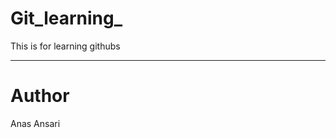 # Git_learning_
This is for learning githubs
<hr>
<h1>Author</h1> <span style:"font-color:red; font-weight:700;">Anas Ansari</span> 
